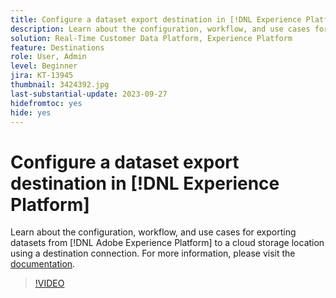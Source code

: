 ```yaml
---
title: Configure a dataset export destination in [!DNL Experience Platform]
description: Learn about the configuration, workflow, and use cases for exporting datasets from [!DNL Adobe Experience Platform] to a cloud storage location using a destination connection.
solution: Real-Time Customer Data Platform, Experience Platform
feature: Destinations
role: User, Admin
level: Beginner
jira: KT-13945
thumbnail: 3424392.jpg
last-substantial-update: 2023-09-27
hidefromtoc: yes
hide: yes
---
```

# Configure a dataset export destination in [!DNL Experience Platform]

Learn about the configuration, workflow, and use cases for exporting datasets from [!DNL Adobe Experience Platform] to a cloud storage location using a destination connection. For more information, please visit the [documentation](https://experienceleague.adobe.com/docs/experience-platform/destinations/ui/activate/export-datasets.html).

>[!VIDEO](https://video.tv.adobe.com/v/3424392/?learn=on)

